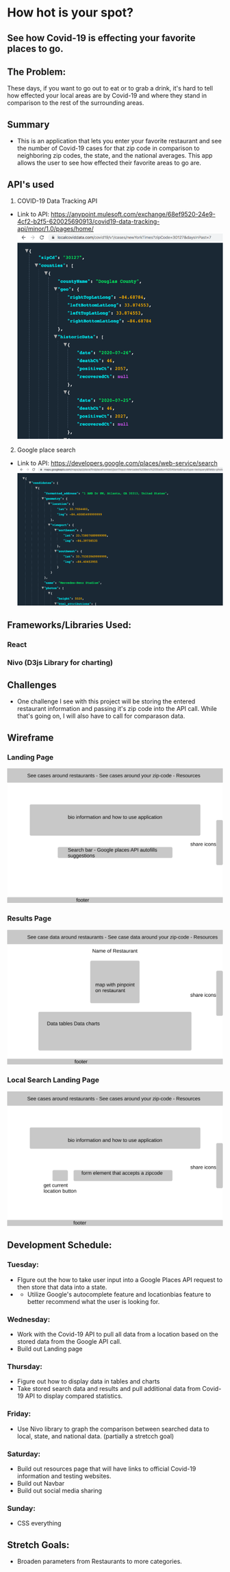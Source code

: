 # How hot is your spot? 
## See how Covid-19 is effecting your favorite places to go.

## The Problem: 
These days, if you want to go out to eat or to grab a drink, it's hard to tell how effected your local areas are by Covid-19 and where they stand in comparison to the rest of the surrounding areas. 

## Summary
- This is an application that lets you enter your favorite restaurant and see the number of Covid-19 cases for that zip code in comparison to neighboring zip codes, the state, and the national averages. This app allows the user to see how effected their favorite areas to go are.

## API's used
1. COVID-19 Data Tracking API
- Link to API: https://anypoint.mulesoft.com/exchange/68ef9520-24e9-4cf2-b2f5-620025690913/covid19-data-tracking-api/minor/1.0/pages/home/
![alt text](./Wireframe/covid-19-api.png)
2. Google place search
- Link to API: https://developers.google.com/places/web-service/search
![alt text](./Wireframe/google-places-api.png)

## Frameworks/Libraries Used:
### React
### Nivo (D3js Library for charting)

## Challenges 
- One challenge I see with this project will be storing the entered restaurant information and passing it's zip code into the API call. While that's going on, I will also have to call for comparason data.

## Wireframe
### Landing Page
![alt text](./Wireframe/LandingPage.svg)
### Results Page
![alt text](./Wireframe/SearchResultPage.svg)
### Local Search Landing Page
![alt text](./Wireframe/LocalLandingPage.svg)


## Development Schedule:
### Tuesday:
- FIgure out the how to take user input into a Google Places API request to then store that data into a state. 
- - Utilize Google's autocomplete feature and locationbias feature to better recommend what the user is looking for.
### Wednesday:
- Work with the Covid-19 API to pull all data from a location based on the stored data from the Google API call.
- Build out Landing page
### Thursday: 
- Figure out how to display data in tables and charts
- Take stored search data and results and pull additional data from Covid-19 API to display compared statistics.
### Friday:
- Use Nivo library to graph the comparison between searched data to local, state, and national data. (partially a stretcch goal)
### Saturday: 
- Build out resources page that will have links to official Covid-19 information and testing websites.
- Build out Navbar
- Build out social media sharing 
### Sunday: 
- CSS everything

## Stretch Goals:
- Broaden parameters from Restaurants to more categories.